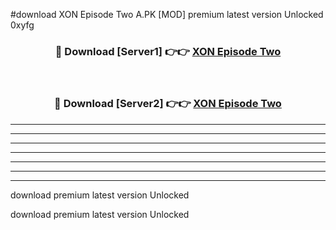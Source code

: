 #download XON Episode Two A.PK [MOD] premium latest version Unlocked 0xyfg 



<div align="center">
<h3>🔴 Download [Server1] 👉👉 <a href="https://download1apk.web.app/">XON Episode Two</a></h3><br>

<h3>🔴 Download [Server2] 👉👉 <a href="https://download1apk.web.app/">XON Episode Two</a></h3>
</div>





----------------------------------------------------------

----------------------------------------------------------

----------------------------------------------------------

----------------------------------------------------------

----------------------------------------------------------

----------------------------------------------------------

----------------------------------------------------------

download premium latest version Unlocked

download premium latest version Unlocked
